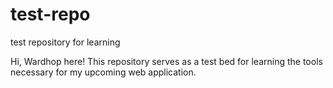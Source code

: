 # test-repo
test repository for learning

Hi, Wardhop here! This repository serves as a test bed for learning the tools necessary for my upcoming
web application. 
